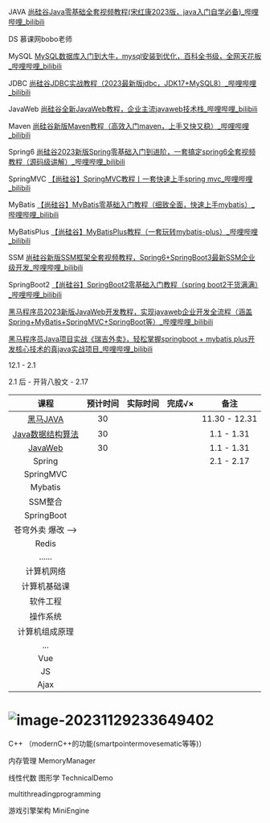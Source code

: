







JAVA  [尚硅谷Java零基础全套视频教程(宋红康2023版，java入门自学必备)_哔哩哔哩_bilibili](https://www.bilibili.com/video/BV1PY411e7J6/)

DS  慕课网bobo老师

MySQL  [MySQL数据库入门到大牛，mysql安装到优化，百科全书级，全网天花板_哔哩哔哩_bilibili](https://www.bilibili.com/video/BV1iq4y1u7vj/)

JDBC [尚硅谷JDBC实战教程（2023最新版jdbc，JDK17+MySQL8）_哔哩哔哩_bilibili](https://www.bilibili.com/video/BV1sK411B71e/)

JavaWeb [尚硅谷全新JavaWeb教程，企业主流javaweb技术栈_哔哩哔哩_bilibili](https://www.bilibili.com/video/BV1UN411x7xe/?vd_source=a702a01e1846917f653c366933ef2676)



Maven [尚硅谷新版Maven教程（高效入门maven，上手又快又稳）_哔哩哔哩_bilibili](https://www.bilibili.com/video/BV1JN411G7gX/?vd_source=a702a01e1846917f653c366933ef2676)

Spring6 [尚硅谷2023新版Spring零基础入门到进阶，一套搞定spring6全套视频教程（源码级讲解）_哔哩哔哩_bilibili](https://www.bilibili.com/video/BV1kR4y1b7Qc/)

SpringMVC [【尚硅谷】SpringMVC教程丨一套快速上手spring mvc_哔哩哔哩_bilibili](https://www.bilibili.com/video/BV1Ry4y1574R/)

MyBatis [【尚硅谷】MyBatis零基础入门教程（细致全面，快速上手mybatis）_哔哩哔哩_bilibili](https://www.bilibili.com/video/BV1VP4y1c7j7/)

MyBatisPlus [【尚硅谷】MyBatisPlus教程（一套玩转mybatis-plus）_哔哩哔哩_bilibili](https://www.bilibili.com/video/BV12R4y157Be/)

SSM [尚硅谷新版SSM框架全套视频教程，Spring6+SpringBoot3最新SSM企业级开发_哔哩哔哩_bilibili](https://www.bilibili.com/video/BV1AP411s7D7/?spm_id_from=333.999.0.0&vd_source=a702a01e1846917f653c366933ef2676)

SpringBoot2  [【尚硅谷】SpringBoot2零基础入门教程（spring boot2干货满满）_哔哩哔哩_bilibili](https://www.bilibili.com/video/BV19K4y1L7MT/?vd_source=1a5162bf5eab0f44c4b5264da11a86d7)

[黑马程序员2023新版JavaWeb开发教程，实现javaweb企业开发全流程（涵盖Spring+MyBatis+SpringMVC+SpringBoot等）_哔哩哔哩_bilibili](https://www.bilibili.com/video/BV1m84y1w7Tb/?spm_id_from=333.788.video.desc.click&vd_source=1a5162bf5eab0f44c4b5264da11a86d7)

[黑马程序员Java项目实战《瑞吉外卖》，轻松掌握springboot + mybatis plus开发核心技术的真java实战项目_哔哩哔哩_bilibili](https://www.bilibili.com/video/BV13a411q753/?spm_id_from=333.788.video.desc.click&vd_source=1a5162bf5eab0f44c4b5264da11a86d7)



12.1 - 2.1 

2.1 后 - 开背八股文  - 2.17

|                             课程                             | 预计时间 | 实际时间 | 完成√× |     备注      |
| :----------------------------------------------------------: | :------: | :------: | :----: | :-----------: |
|   [黑马JAVA](https://www.bilibili.com/video/BV17F411T7Ao/)   |    30    |          |        | 11.30 - 12.31 |
| [Java数据结构算法](https://www.bilibili.com/video/BV1Lv4y1e7HL/) |    30    |          |        |  1.1 - 1.31   |
|   [JavaWeb](https://www.bilibili.com/video/BV1m84y1w7Tb/)    |    30    |          |        |  1.1 - 1.31   |
|                            Spring                            |          |          |        |  2.1 - 2.17   |
|                          SpringMVC                           |          |          |        |               |
|                           Mybatis                            |          |          |        |               |
|                           SSM整合                            |          |          |        |               |
|                          SpringBoot                          |          |          |        |               |
|                      苍穹外卖 爆改 -->                       |          |          |        |               |
|                            Redis                             |          |          |        |               |
|                            ......                            |          |          |        |               |
|                          计算机网络                          |          |          |        |               |
|                         计算机基础课                         |          |          |        |               |
|                           软件工程                           |          |          |        |               |
|                           操作系统                           |          |          |        |               |
|                        计算机组成原理                        |          |          |        |               |
|                             ...                              |          |          |        |               |
|                             Vue                              |          |          |        |               |
|                              JS                              |          |          |        |               |
|                             Ajax                             |          |          |        |               |



# ![image-20231129233649402](https://raw.githubusercontent.com/GavinGroves/Notes/main/img/image-20231129233649402.png)

























C++  （modernC++的功能(smartpointermovesematic等等)）

内存管理 MemoryManager

线性代数 图形学  TechnicalDemo

multithreadingprogramming

游戏引擎架构 MiniEngine
